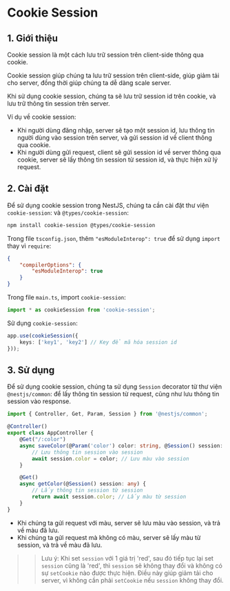 # Cookie Session

## 1. Giới thiệu
Cookie session là một cách lưu trữ session trên client-side thông qua cookie.

Cookie session giúp chúng ta lưu trữ session trên client-side, giúp giảm tải cho server, đồng thời giúp chúng ta dễ dàng scale server.

Khi sử dụng cookie session, chúng ta sẽ lưu trữ session id trên cookie, và lưu trữ thông tin session trên server.

Ví dụ về cookie session:
- Khi người dùng đăng nhập, server sẽ tạo một session id, lưu thông tin người dùng vào session trên server, và gửi session id về client thông qua cookie.
- Khi người dùng gửi request, client sẽ gửi session id về server thông qua cookie, server sẽ lấy thông tin session từ session id, và thực hiện xử lý request.

## 2. Cài đặt
Để sử dụng cookie session trong NestJS, chúng ta cần cài đặt thư viện `cookie-session`: và `@types/cookie-session`:
```bash
npm install cookie-session @types/cookie-session
```
Trong file `tsconfig.json`, thêm `"esModuleInterop": true` để sử dụng `import` thay vì `require`:
```json
{
    "compilerOptions": {
        "esModuleInterop": true
    }
}
```
Trong file `main.ts`, import `cookie-session`:
```typescript
import * as cookieSession from 'cookie-session';
```
Sử dụng `cookie-session`:
```typescript
app.use(cookieSession({
    keys: ['key1', 'key2'] // Key để mã hóa session id
}));
```

## 3. Sử dụng
Để sử dụng cookie session, chúng ta sử dụng `Session` decorator từ thư viện `@nestjs/common`: để lấy thông tin session từ request, cũng như lưu thông tin session vào response.
```typescript
import { Controller, Get, Param, Session } from '@nestjs/common';

@Controller()
export class AppController {
    @Get("/:color")
    async saveColor(@Param('color') color: string, @Session() session: any) {
        // Lưu thông tin session vào session
        await session.color = color; // Lưu màu vào session
    }

    @Get()
    async getColor(@Session() session: any) {
        // Lấy thông tin session từ session
        return await session.color; // Lấy màu từ session
    }
}
```
- Khi chúng ta gửi request với màu, server sẽ lưu màu vào session, và trả về màu đã lưu.
- Khi chúng ta gửi request mà không có màu, server sẽ lấy màu từ session, và trả về màu đã lưu.

>> Lưu ý: Khi set `session` với 1 giá trị 'red', sau đó tiếp tục lại set `session` cũng là 'red', thì `session` sẽ không thay đổi và không có sự `setCookie` nào được thực hiện. Điều này giúp giảm tải cho server, vì không cần phải `setCookie` nếu `session` không thay đổi.